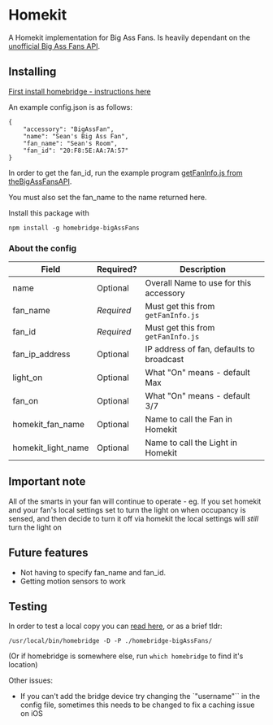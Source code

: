 Homekit
=======
A Homekit implementation for Big Ass Fans. Is heavily dependant on the [unofficial Big Ass Fans API](https://github.com/sean9keenan/BigAssFansAPI).

Installing
----------
[First install homebridge - instructions here](https://github.com/nfarina/homebridge#installation)

An example config.json is as follows:
```
{
    "accessory": "BigAssFan",
    "name": "Sean's Big Ass Fan",
    "fan_name": "Sean's Room",
    "fan_id": "20:F8:5E:AA:7A:57"
}
```

In order to get the fan_id, run the example program [getFanInfo.js from theBigAssFansAPI](https://github.com/sean9keenan/BigAssFansAPI/blob/master/Examples/getFanInfo.js).

You must also set the fan_name to the name returned here.

Install this package with
```
npm install -g homebridge-bigAssFans
```

### About the config
|        Field       |   Required?  |                Description               |
|--------------------|--------------|------------------------------------------|
| name               |   Optional   | Overall Name to use for this accessory   |
| fan_name           | _*Required*_ | Must get this from `getFanInfo.js`       |
| fan_id             | _*Required*_ | Must get this from `getFanInfo.js`       |
| fan_ip_address     |   Optional   | IP address of fan, defaults to broadcast |
| light_on           |   Optional   | What "On" means - default Max            |
| fan_on             |   Optional   | What "On" means - default 3/7            |
| homekit_fan_name   |   Optional   | Name to call the Fan in Homekit          |
| homekit_light_name |   Optional   | Name to call the Light in Homekit        |

Important note
--------------
All of the smarts in your fan will continue to operate - eg. If you set homekit and your fan's local settings set to turn the light on when occupancy is sensed, and then decide to turn it off via homekit the local settings will _still_ turn the light on

Future features
---------------
 - Not having to specify fan_name and fan_id.
 - Getting motion sensors to work

Testing
-------
In order to test a local copy you can [read here](https://github.com/nfarina/homebridge#plugin-development), or as a brief tldr:
```
/usr/local/bin/homebridge -D -P ./homebridge-bigAssFans/
```
(Or if homebridge is somewhere else, run `which homebridge` to find it's location)

Other issues:
 - If you can't add the bridge device try changing the `"username"`` in the config file, sometimes this needs to be changed to fix a caching issue on iOS
